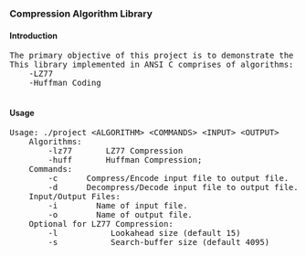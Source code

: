 <html>
	<body>
	<H3>Compression Algorithm Library</H3>
	<h4>Introduction</h4>
		<pre>
The primary objective of this project is to demonstrate the working of compression algorithms.
This library implemented in ANSI C comprises of algorithms:
	-LZ77 
	-Huffman Coding
		</pre>
	<h4> Usage </h4>
		<pre>
Usage: ./project &ltALGORITHM&gt &ltCOMMANDS&gt &ltINPUT&gt &ltOUTPUT&gt
	Algorithms:
		-lz77   	LZ77 Compression
		-huff   	Huffman Compression;	
	Commands:
		-c		Compress/Encode input file to output file.
		-d 	 	Decompress/Decode input file to output file.
	Input/Output Files:
		-i <filename>		Name of input file.
		-o <filename>		Name of output file.
	Optional for LZ77 Compression:
		-l <value>   		Lookahead size (default 15)
		-s <value>   		Search-buffer size (default 4095)
		</pre>
	</body>
</html>
